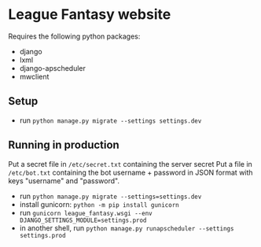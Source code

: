 
# League Fantasy website

Requires the following python packages:

* django
* lxml
* django-apscheduler
* mwclient

## Setup

* run `python manage.py migrate --settings settings.dev`

## Running in production

Put a secret file in `/etc/secret.txt` containing the server secret
Put a file in `/etc/bot.txt` containing the bot username + password in JSON format with keys "username" and "password".

* run `python manage.py migrate --settings=settings.dev`
* install gunicorn: `python -m pip install gunicorn`
* run `gunicorn league_fantasy.wsgi --env DJANGO_SETTINGS_MODULE=settings.prod`
* in another shell, run `python manage.py runapscheduler --settings settings.prod`


